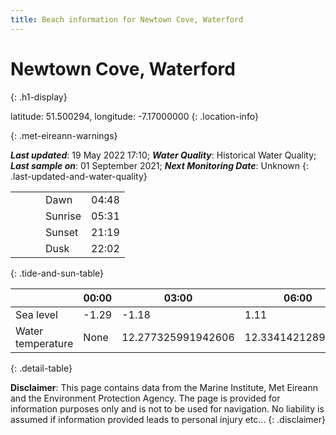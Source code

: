 ```yaml
---
title: Beach information for Newtown Cove, Waterford
---
```

# Newtown Cove, Waterford 
{: .h1-display}

latitude: 51.500294, longitude: -7.17000000
{: .location-info}


{: .met-eireann-warnings}

___Last updated___: 19 May 2022 17:10; ___Water Quality___: Historical Water Quality;
___Last sample on___: 01 September 2021; ___Next Monitoring Date___: Unknown
{: .last-updated-and-water-quality}

|   |   |   |   |   |
|---|---|---|---|---|
|   |   |   | Dawn  | 04:48 |
|   |   |   | Sunrise  | 05:31 |
|   |   |   | Sunset  | 21:19 |
|   |   |   | Dusk  | 22:02 |
{: .tide-and-sun-table}

<div></div>

| | 00:00 | 03:00 | 06:00 | 09:00 | 12:00 | 15:00 | 18:00 | 21:00 |
|---|---|---|---|---|---|---|---|---|
| Sea level | -1.29 | -1.18 | 1.11 | 1.03| -1.11 | -1.34 | 0.93 | 1.31 |
| Water temperature | None | 12.277325991942606 | 12.33414212897696 | 12.437146050007268 | 12.545982826056449 | 12.531483252014436 | 12.493214955357693 | 12.53472909258996 |
{: .detail-table}

__Disclaimer__: This page contains data from the Marine Institute,
Met Eireann and the Environment Protection Agency. The page is provided for
information purposes only and is not to be used for navigation. No liability
is assumed if information provided leads to personal injury etc...
{: .disclaimer}